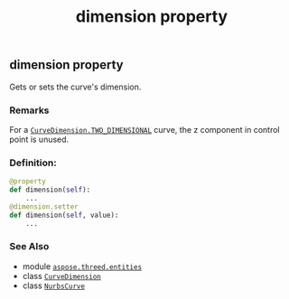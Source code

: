 ﻿---
title: dimension property
second_title: Aspose.3D for Python via .NET API References
description: 
type: docs
weight: 130
url: /aspose.threed.entities/nurbscurve/dimension/
is_root: false
---

## dimension property


Gets or sets the curve's dimension.

### Remarks 


For a [`CurveDimension.TWO_DIMENSIONAL`](/3d/python-net/aspose.threed.entities/curvedimension#TWO_DIMENSIONAL) curve, the z component in control point is unused.
### Definition:
```python
@property
def dimension(self):
    ...
@dimension.setter
def dimension(self, value):
    ...
```

### See Also
* module [`aspose.threed.entities`](../../)
* class [`CurveDimension`](/3d/python-net/aspose.threed.entities/curvedimension)
* class [`NurbsCurve`](/3d/python-net/aspose.threed.entities/nurbscurve)
